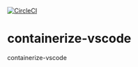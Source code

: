 [![CircleCI](https://circleci.com/gh/oviney/containerize-vscode.svg?style=svg)](https://circleci.com/gh/oviney/containerize-vscode)

# containerize-vscode
containerize-vscode
